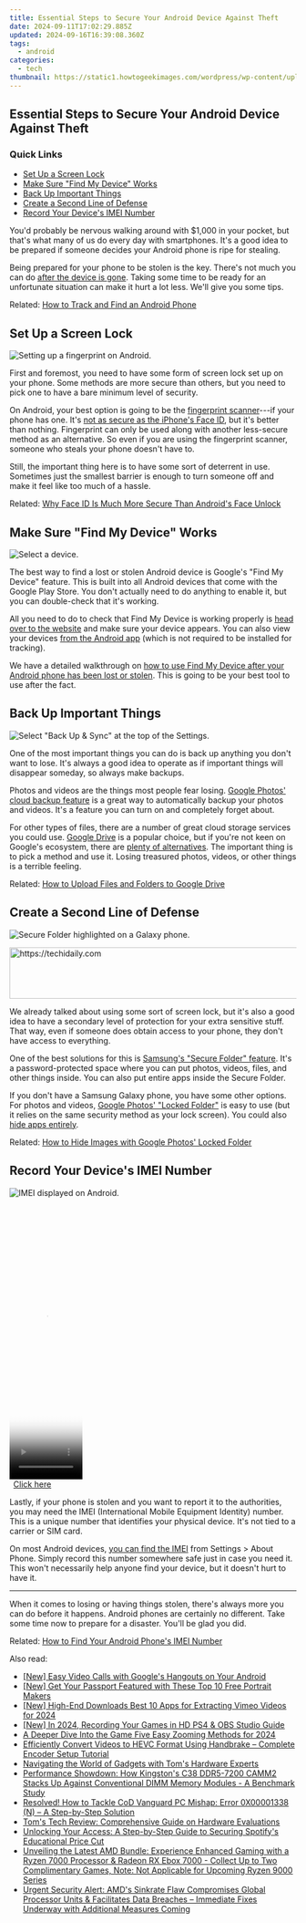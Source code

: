 ```yaml
---
title: Essential Steps to Secure Your Android Device Against Theft
date: 2024-09-11T17:02:29.885Z
updated: 2024-09-16T16:39:08.360Z
tags:
  - android
categories:
  - tech
thumbnail: https://static1.howtogeekimages.com/wordpress/wp-content/uploads/2022/02/stealing-a-phone.jpg
---
```


## Essential Steps to Secure Your Android Device Against Theft

### Quick Links

* [Set Up a Screen Lock](https://blog-min.techidaily.com/how-to-install-the-latest-ios-beta-version-on-iphone-15-drfone-by-drfone-ios-system-repair-ios-system-repair/)
* [Make Sure "Find My Device" Works](https://hardware-updates.techidaily.com/pci-express-50-ready-msi-1300w-high-performance-psu/)
* [Back Up Important Things](https://facebook-video-footage.techidaily.com/new-why-choose-av1-for-youtube-unlock-potential/)
* [Create a Second Line of Defense](https://blog-min.techidaily.com/how-to-recover-iphone-15-plus-data-from-ios-itunes-drfone-by-drfone-ios-data-recovery-ios-data-recovery/)
* [Record Your Device's IMEI Number](https://extra-information.techidaily.com/2024-approved-canon-camera-insights-for-stunning-time-lapse-vids/)

 You'd probably be nervous walking around with $1,000 in your pocket, but that's what many of us do every day with smartphones. It's a good idea to be prepared if someone decides your Android phone is ripe for stealing.

 Being prepared for your phone to be stolen is the key. There's not much you can do [after the device is gone](https://article-posts.techidaily.com/crafting-stunning-photography-mastering-hdr-merging-in-lightroom/). Taking some time to be ready for an unfortunate situation can make it hurt a lot less. We'll give you some tips.

Related: [How to Track and Find an Android Phone](https://article-posts.techidaily.com/crafting-stunning-photography-mastering-hdr-merging-in-lightroom/) 

##  Set Up a Screen Lock

![Setting up a fingerprint on Android.](https://static1.howtogeekimages.com/wordpress/wp-content/uploads/2018/07/IMG_40821.jpg?width=1198&amp;trim=1,1&amp;bg-color=000&amp;pad=1,1) 

 First and foremost, you need to have some form of screen lock set up on your phone. Some methods are more secure than others, but you need to pick one to have a bare minimum level of security.

 On Android, your best option is going to be the [fingerprint scanner](https://apple-account.techidaily.com/in-2024-why-apple-account-disabled-on-your-apple-iphone-15-plus-how-to-fix-by-drfone-ios/)\---if your phone has one. It's [not as secure as the iPhone's Face ID](https://fake-location.techidaily.com/how-can-i-use-a-fake-gps-without-mock-location-on-vivo-v29-drfone-by-drfone-virtual-android/), but it's better than nothing. Fingerprint can only be used along with another less-secure method as an alternative. So even if you are using the fingerprint scanner, someone who steals your phone doesn't have to.

 Still, the important thing here is to have some sort of deterrent in use. Sometimes just the smallest barrier is enough to turn someone off and make it feel like too much of a hassle.

Related: [Why Face ID Is Much More Secure Than Android's Face Unlock](https://fake-location.techidaily.com/how-can-i-use-a-fake-gps-without-mock-location-on-vivo-v29-drfone-by-drfone-virtual-android/) 

##  Make Sure "Find My Device" Works

![Select a device.](https://static1.howtogeekimages.com/wordpress/wp-content/uploads/2013/06/2022-02-02_16-43-25.png?trim=1,1&amp;bg-color=000&amp;pad=1,1) 

 The best way to find a lost or stolen Android device is Google's "Find My Device" feature. This is built into all Android devices that come with the Google Play Store. You don't actually need to do anything to enable it, but you can double-check that it's working.

 All you need to do to check that Find My Device is working properly is [head over to the website](https://www.google.com/android/find) and make sure your device appears. You can also view your devices [from the Android app](https://www.anrdoezrs.net/links/3607085/type/dlg/sid/UUhtgUeUpU207015/https://play.google.com/store/apps/details?id=com.google.android.apps.adm) (which is not required to be installed for tracking).

 We have a detailed walkthrough on [how to use Find My Device after your Android phone has been lost or stolen](https://article-posts.techidaily.com/crafting-stunning-photography-mastering-hdr-merging-in-lightroom/). This is going to be your best tool to use after the fact.

##  Back Up Important Things

![Select &quot;Back Up &amp; Sync&quot; at the top of the Settings.](https://static1.howtogeekimages.com/wordpress/wp-content/uploads/2021/06/2021-06-02_11-33-48.jpg?trim=1,1&amp;bg-color=000&amp;pad=1,1) 

 One of the most important things you can do is back up anything you don't want to lose. It's always a good idea to operate as if important things will disappear someday, so always make backups.

 Photos and videos are the things most people fear losing. [Google Photos' cloud backup feature](https://youtube-video-recordings.techidaily.com/in-2024-demystifying-youtube-shorts-template-design-principles/) is a great way to automatically backup your photos and videos. It's a feature you can turn on and completely forget about.

 For other types of files, there are a number of great cloud storage services you could use. [Google Drive](https://data-wizards.techidaily.com/effortless-tactics-for-better-footage/) is a popular choice, but if you're not keen on Google's ecosystem, there are [plenty of alternatives](https://video-screen-grab.techidaily.com/new-stepwise-guide-to-documenting-team-sessions-desktopmobile/). The important thing is to pick a method and use it. Losing treasured photos, videos, or other things is a terrible feeling.

Related: [How to Upload Files and Folders to Google Drive](https://data-wizards.techidaily.com/effortless-tactics-for-better-footage/) 

##  Create a Second Line of Defense

![Secure Folder highlighted on a Galaxy phone.](https://static1.howtogeekimages.com/wordpress/wp-content/uploads/image-us.samsung.com/SamsungUS/support/solutions/mobile/phones/galaxy-s/PH_GS_S21_Settings_Secure-Folder.png?$default-high-resolution-jpg$) 

<!-- affiliate ads begin -->
<a href="https://wigfever.sjv.io/c/5597632/2014854/22899" target="_top" id="2014854">
  <img src="//a.impactradius-go.com/display-ad/22899-2014854" border="0" alt="https://techidaily.com" width="728" height="90"/>
</a>
<img height="0" width="0" src="https://wigfever.sjv.io/i/5597632/2014854/22899" style="position:absolute;visibility:hidden;" border="0" />
<!-- affiliate ads end -->

 We already talked about using some sort of screen lock, but it's also a good idea to have a secondary level of protection for your extra sensitive stuff. That way, even if someone does obtain access to your phone, they don't have access to everything.

 One of the best solutions for this is [Samsung's "Secure Folder" feature](https://facebook-video-share.techidaily.com/updated-building-your-ultimate-youtube-music-list-step-by-step-guide-webmobile-for-2024/). It's a password-protected space where you can put photos, videos, files, and other things inside. You can also put entire apps inside the Secure Folder.

 If you don't have a Samsung Galaxy phone, you have some other options. For photos and videos, [Google Photos' "Locked Folder"](https://some-knowledge.techidaily.com/gigglegraphics-suite-for-2024/) is easy to use (but it relies on the same security method as your lock screen). You could also [hide apps entirely](https://location-social.techidaily.com/in-2024-how-to-change-gps-location-on-samsung-galaxy-s24plus-easily-and-safely-drfone-by-drfone-virtual-android/).

Related: [How to Hide Images with Google Photos' Locked Folder](https://some-knowledge.techidaily.com/gigglegraphics-suite-for-2024/) 

##  Record Your Device's IMEI Number

![IMEI displayed on Android.](https://static1.howtogeekimages.com/wordpress/wp-content/uploads/2019/04/Screenshot_20190404-145917.png?trim=1,1&amp;bg-color=000&amp;pad=1,1) 

<!-- affiliate ads begin -->
<span id="1938136">
					<video width="128" height="480" style="cursor:pointer"
           poster="//a.impactradius-go.com/display-clicktoplayimage/1938136.png"
           onclick="if(!this.playClicked){this.play();this.setAttribute('controls',true);this.playClicked=true;}">
	   <source src="//a.impactradius-go.com/display-ad/22993-1938136">
	   <img src="//a.impactradius-go.com/display-clicktoplayimage/1938136.png" style="border: none; height: 100%; width: 100%; object-fit: contain">
	</video>
	<div style="width:80px;text-align:center"><a href="javascript:window.open(decodeURIComponent('https%3A%2F%2Fhomestyler.sjv.io%2Fc%2F5597632%2F1938136%2F22993'), '_blank');void(0);">Click here</a></div>
</span>
<img height="0" width="0" src="https://imp.pxf.io/i/5597632/1938136/22993" style="position:absolute;visibility:hidden;" border="0" />
<!-- affiliate ads end -->

 Lastly, if your phone is stolen and you want to report it to the authorities, you may need the IMEI (International Mobile Equipment Identity) number. This is a unique number that identifies your physical device. It's not tied to a carrier or SIM card.

 On most Android devices, [you can find the IMEI](https://some-approaches.techidaily.com/updated-leading-picks-unlimited-photo-sharing-platforms/) from Settings > About Phone. Simply record this number somewhere safe just in case you need it. This won't necessarily help anyone find your device, but it doesn't hurt to have it.

---

 When it comes to losing or having things stolen, there's always more you can do before it happens. Android phones are certainly no different. Take some time now to prepare for a disaster. You'll be glad you did.

Related: [How to Find Your Android Phone's IMEI Number](https://some-approaches.techidaily.com/updated-leading-picks-unlimited-photo-sharing-platforms/)

<ins class="adsbygoogle"
     style="display:block"
     data-ad-format="autorelaxed"
     data-ad-client="ca-pub-7571918770474297"
     data-ad-slot="1223367746"></ins>

<ins class="adsbygoogle"
     style="display:block"
     data-ad-client="ca-pub-7571918770474297"
     data-ad-slot="8358498916"
     data-ad-format="auto"
     data-full-width-responsive="true"></ins>

<span class="atpl-alsoreadstyle">Also read:</span>
<div><ul>
<li><a href="https://on-screen-recording.techidaily.com/new-easy-video-calls-with-googles-hangouts-on-your-android/"><u>[New] Easy Video Calls with Google's Hangouts on Your Android</u></a></li>
<li><a href="https://article-knowledge.techidaily.com/new-get-your-passport-featured-with-these-top-10-free-portrait-makers/"><u>[New] Get Your Passport Featured with These Top 10 Free Portrait Makers</u></a></li>
<li><a href="https://vimeo-videos.techidaily.com/new-high-end-downloads-best-10-apps-for-extracting-vimeo-videos-for-2024/"><u>[New] High-End Downloads Best 10 Apps for Extracting Vimeo Videos for 2024</u></a></li>
<li><a href="https://video-screen-grab.techidaily.com/new-in-2024-recording-your-games-in-hd-ps4-and-obs-studio-guide/"><u>[New] In 2024, Recording Your Games in HD PS4 & OBS Studio Guide</u></a></li>
<li><a href="https://article-helps.techidaily.com/a-deeper-dive-into-the-game-five-easy-zooming-methods-for-2024/"><u>A Deeper Dive Into the Game Five Easy Zooming Methods for 2024</u></a></li>
<li><a href="https://discover-awesome.techidaily.com/efficiently-convert-videos-to-hevc-format-using-handbrake-complete-encoder-setup-tutorial/"><u>Efficiently Convert Videos to HEVC Format Using Handbrake – Complete Encoder Setup Tutorial</u></a></li>
<li><a href="https://hardware-tips.techidaily.com/navigating-the-world-of-gadgets-with-toms-hardware-experts/"><u>Navigating the World of Gadgets with Tom's Hardware Experts</u></a></li>
<li><a href="https://hardware-tips.techidaily.com/performance-showdown-how-kingstons-c38-ddr5-7200-camm2-stacks-up-against-conventional-dimm-memory-modules-a-benchmark-study/"><u>Performance Showdown: How Kingston's C38 DDR5-7200 CAMM2 Stacks Up Against Conventional DIMM Memory Modules - A Benchmark Study</u></a></li>
<li><a href="https://win-answers.techidaily.com/resolved-how-to-tackle-cod-vanguard-pc-mishap-error-0x00001338-n-a-step-by-step-solution/"><u>Resolved! How to Tackle CoD Vanguard PC Mishap: Error 0X00001338 (N) – A Step-by-Step Solution</u></a></li>
<li><a href="https://hardware-tips.techidaily.com/toms-tech-review-comprehensive-guide-on-hardware-evaluations/"><u>Tom's Tech Review: Comprehensive Guide on Hardware Evaluations</u></a></li>
<li><a href="https://techno-recovery.techidaily.com/unlocking-your-access-a-step-by-step-guide-to-securing-spotifys-educational-price-cut/"><u>Unlocking Your Access: A Step-by-Step Guide to Securing Spotify's Educational Price Cut</u></a></li>
<li><a href="https://hardware-tips.techidaily.com/unveiling-the-latest-amd-bundle-experience-enhanced-gaming-with-a-ryzen-7000-processor-and-radeon-rx-ebox-7000-collect-up-to-two-complimentary-games-note-no6/"><u>Unveiling the Latest AMD Bundle: Experience Enhanced Gaming with a Ryzen 7000 Processor & Radeon RX Ebox 7000 - Collect Up to Two Complimentary Games, Note: Not Applicable for Upcoming Ryzen 9000 Series</u></a></li>
<li><a href="https://hardware-tips.techidaily.com/urgent-security-alert-amds-sinkrate-flaw-compromises-global-processor-units-and-facilitates-data-breaches-immediate-fixes-underway-with-additional-measures-13/"><u>Urgent Security Alert: AMD's Sinkrate Flaw Compromises Global Processor Units & Facilitates Data Breaches – Immediate Fixes Underway with Additional Measures Coming</u></a></li>
</ul></div>

